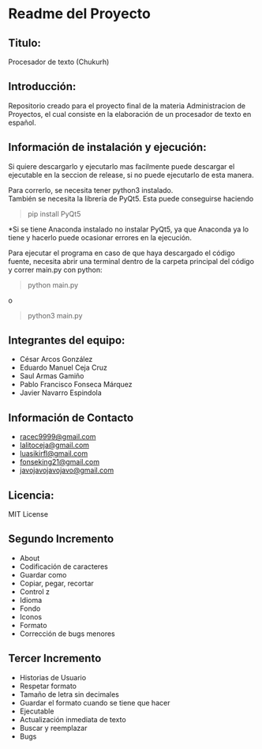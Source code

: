 # Readme del Proyecto

## Titulo:
Procesador de texto (Chukurh)

## Introducción: 
Repositorio creado para el proyecto final de la materia Administracion de Proyectos, el cual consiste en la elaboración de un procesador de texto en español.

## Información de instalación y ejecución:
 Si quiere descargarlo y ejecutarlo mas facilmente puede descargar el ejecutable en la seccion de release, si no puede ejecutarlo de esta manera. 
 
 Para correrlo, se necesita tener python3 instalado.     
 También se necesita la librería de PyQt5. Esta puede conseguirse haciendo
 > pip install PyQt5    
 
*Si se tiene Anaconda instalado no instalar PyQt5, ya que Anaconda ya lo tiene y hacerlo puede ocasionar errores en la ejecución.    

Para ejecutar el programa en caso de que haya descargado el código fuente, necesita abrir una terminal dentro de la carpeta principal del código y correr main.py con python:     

> python main.py

o

>python3 main.py

## Integrantes del equipo:
- César Arcos González 
- Eduardo Manuel Ceja Cruz 
- Saul Armas Gamiño
- Pablo Francisco Fonseca Márquez
- Javier Navarro Espindola

## Información de Contacto 
- racec9999@gmail.com
- lalitoceja@gmail.com
- luasikirfl@gmail.com
- fonseking21@gmail.com
- javojavojavojavo@gmail.com

## Licencia:
MIT License

## Segundo Incremento
- About
- Codificación de caracteres
- Guardar como
- Copiar, pegar, recortar
- Control z
- Idioma
- Fondo
- Iconos
- Formato
- Corrección de bugs menores 

## Tercer Incremento
- Historias de Usuario
- Respetar formato
- Tamaño de letra sin decimales
- Guardar el formato cuando se tiene que hacer
- Ejecutable
- Actualización inmediata de texto
- Buscar y reemplazar
- Bugs



